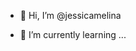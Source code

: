 - 👋 Hi, I’m @jessicamelina
  
- 🌱 I’m currently learning ...



<!---
jessicamelina/jessicamelina is a ✨ special ✨ repository because its `README.md` (this file) appears on your GitHub profile.
You can click the Preview link to take a look at your changes.
--->
    

